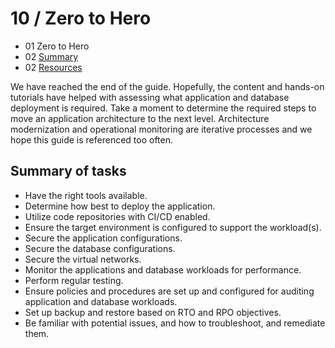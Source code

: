 # 10 / Zero to Hero

- 01 Zero to Hero
- 02 [Summary](https://github.com/microsoft/azure_pg_dev_workshop/blob/main/10_ZeroToHero/10_01_Summary.md)
- 02 [Resources](https://github.com/microsoft/azure_pg_dev_workshop/blob/main/10_ZeroToHero/10_02_Resources.md)

We have reached the end of the guide. Hopefully, the content and hands-on tutorials have helped with assessing what application and database deployment is required. Take a moment to determine the required steps to move an application architecture to the next level. Architecture modernization and operational monitoring are iterative processes and we hope this guide is referenced too often.

## Summary of tasks

- Have the right tools available.
- Determine how best to deploy the application.
- Utilize code repositories with CI/CD enabled.
- Ensure the target environment is configured to support the workload(s).
- Secure the application configurations.
- Secure the database configurations.
- Secure the virtual networks.
- Monitor the applications and database workloads for performance.
- Perform regular testing.
- Ensure policies and procedures are set up and configured for auditing application and database workloads.
- Set up backup and restore based on RTO and RPO objectives.
- Be familiar with potential issues, and how to troubleshoot, and remediate them.
